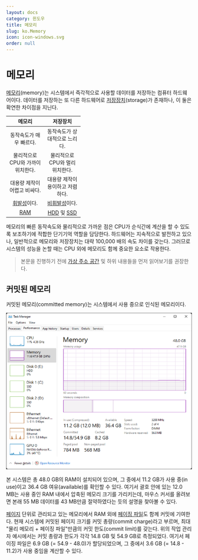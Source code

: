 ```yaml
---
layout: docs
category: 윈도우
title: 메모리
slug: ko.Memory
icon: icon-windows.svg
order: null
---
```

# 메모리
[메모리](https://ko.wikipedia.org/wiki/주기억장치)(memory)는 시스템에서 즉각적으로 사용할 데이터를 저장하는 컴퓨터 하드웨어이다. 데이터를 저장하는 또 다른 하드웨어로 [저장장치](https://ko.wikipedia.org/wiki/기억_장치)(storage)가 존재하나, 이 둘은 확연한 차이점을 지닌다.

<table style="table-layout: fixed; width: 40%">
<thead><tr><th>메모리</th><th>저장장치</th></tr></thead>
<tbody style="text-align: center;">
<tr><td>동작속도가 매우 빠르다.</td><td>동작속도가 상대적으로 느리다.</td></tr>
<tr><td>물리적으로 CPU와 가까이 위치한다.</td><td>물리적으로 CPU와 멀리 위치한다.</td></tr>
<tr><td>대용량 제작이 어렵고 비싸다.</td><td>대용량 제작이 용이하고 저렴하다.</td></tr>
<tr><td><a href="https://ko.wikipedia.org/wiki/휘발성_메모리">휘발성</a>이다.</td><td><a href="https://ko.wikipedia.org/wiki/비휘발성_메모리">비휘발성</a>이다.</td></tr>
<tr><td><a href="https://ko.wikipedia.org/wiki/랜덤_액세스_메모리">RAM</a></td><td><a href="https://ko.wikipedia.org/wiki/하드_디스크_드라이브">HDD</a> 및 <a href="https://ko.wikipedia.org/wiki/솔리드_스테이트_드라이브">SSD</a></td></tr>
</tbody>
</table>

메모리의 빠른 동작속도와 물리적으로 가까운 점은 CPU가 순식간에 계산을 할 수 있도록 보조하기에 적합한 단기기억 역할을 담당한다. 하드웨어는 지속적으로 발전하고 있으나, 일반적으로 메모리와 저장장치는 대략 100,000 배의 속도 차이를 갖는다. 그러므로 시스템의 성능을 논할 때는 CPU 외에 메모리도 함께 중요한 요소로 작용한다.

> 본문을 진행하기 전에 [가상 주소 공간](ko.Process#가상-주소-공간) 및 하위 내용들을 먼저 읽어보기를 권장한다.

## 커밋된 메모리
커밋된 메모리(committed memory)는 시스템에서 사용 중으로 인식된 메모리이다.

![작업 관리자에서 확인한 메모리 성능](/images/docs/memory/memory_task_manager.png)

본 시스템은 총 48.0 GB의 RAM이 설치되어 있으며, 그 중에서 11.2 GB가 사용 중(in use)이고 36.4 GB 여유(available)를 확인할 수 있다. 여기서 괄호 안에 있는 12.0 MB는 사용 중인 RAM 내에서 압축된 메모리 크기를 가리키는데, 마우스 커서를 올려보면 본래 55 MB 데이터를 43 MB만큼 절약하였다는 듯의 설명을 찾아볼 수 있다.

[페이지](ko.Process#페이지) 단위로 관리되고 있는 메모리에서 RAM 외에 [페이징 파일](ko.Process#페이징-파일)도 함께 커밋에 기여한다. 현재 시스템에 커밋된 페이지 크기를 커밋 총량(commit charge)라고 부르며, 최대 "물리 메모리 + 페이징 파일"만큼의 커밋 한도(commit limit)를 갖는다. 위의 작업 관리자 예시에서는 커밋 총량과 한도가 각각 14.8 GB 및 54.9 GB로 측정되었다. 여기서 페이징 파일은 6.9 GB (= 54.9 - 48.0)가 할당되었으며, 그 중에서 3.6 GB (= 14.8 - 11.2)가 사용 중임을 계산할 수 있다.
